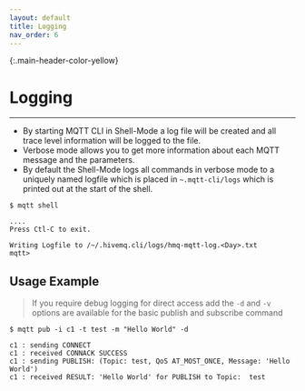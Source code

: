 ```yaml
---
layout: default
title: Logging
nav_order: 6
---
```


{:.main-header-color-yellow}
# Logging
***

* By starting MQTT CLI in Shell-Mode a log file will be created and all trace level information will be logged to the file.
* Verbose mode allows you to get more information about each MQTT message and the parameters.
* By default the Shell-Mode logs all commands in verbose mode to a uniquely named logfile which is placed in ``~.mqtt-cli/logs`` which is printed out at the start of the shell.

```
$ mqtt shell 

....
Press Ctl-C to exit.

Writing Logfile to /~/.hivemq.cli/logs/hmq-mqtt-log.<Day>.txt
mqtt>
```



## Usage Example
> If you require debug logging for direct access add the `-d` and `-v` options are available for the basic publish and subscribe command


```
$ mqtt pub -i c1 -t test -m "Hello World" -d 

c1 : sending CONNECT
c1 : received CONNACK SUCCESS
c1 : sending PUBLISH: (Topic: test, QoS AT_MOST_ONCE, Message: 'Hello World')
c1 : received RESULT: 'Hello World' for PUBLISH to Topic:  test

```
